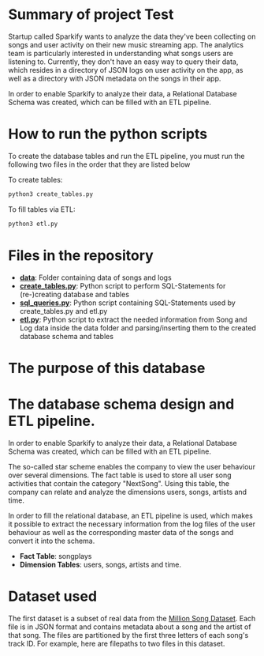 # Summary of project Test

Startup called Sparkify wants to analyze the data they've been collecting on songs and user activity on their new music streaming app. The analytics team is particularly interested in understanding what songs users are listening to. Currently, they don't have an easy way to query their data, which resides in a directory of JSON logs on user activity on the app, as well as a directory with JSON metadata on the songs in their app.

In order to enable Sparkify to analyze their data, a Relational Database Schema was created, which can be filled with an ETL pipeline.

# How to run the python scripts

To create the database tables and run the ETL pipeline, you must run the following two files in the order that they are listed below

To create tables:
```bash
python3 create_tables.py
```
To fill tables via ETL:
```bash
python3 etl.py
```

# Files in the repository


* **[data](data)**: Folder containing data of songs and logs 
* **[create_tables.py](create_tables.py)**: Python script to perform SQL-Statements for (re-)creating database and tables
* **[sql_queries.py](sql_queries.py)**: Python script containing SQL-Statements used by create_tables.py and etl.py
* **[etl.py](etl.py)**: Python script to extract the needed information from Song and Log data inside the data folder and parsing/inserting them to the created database schema and tables

# The purpose of this database



# The database schema design and ETL pipeline.

In order to enable Sparkify to analyze their data, a Relational Database Schema was created, which can be filled with an ETL pipeline.

The so-called star scheme enables the company to view the user behaviour over several dimensions.
The fact table is used to store all user song activities that contain the category "NextSong". Using this table, the company can relate and analyze the dimensions users, songs, artists and time.

In order to fill the relational database, an ETL pipeline is used, which makes it possible to extract the necessary information from the log files of the user behaviour as well as the corresponding master data of the songs and convert it into the schema.

* **Fact Table**: songplays
* **Dimension Tables**: users, songs, artists and time.

# Dataset used

The first dataset is a subset of real data from the [Million Song Dataset](http://millionsongdataset.com/). Each file is in JSON format and contains metadata about a song and the artist of that song. The files are partitioned by the first three letters of each song's track ID. For example, here are filepaths to two files in this dataset.

